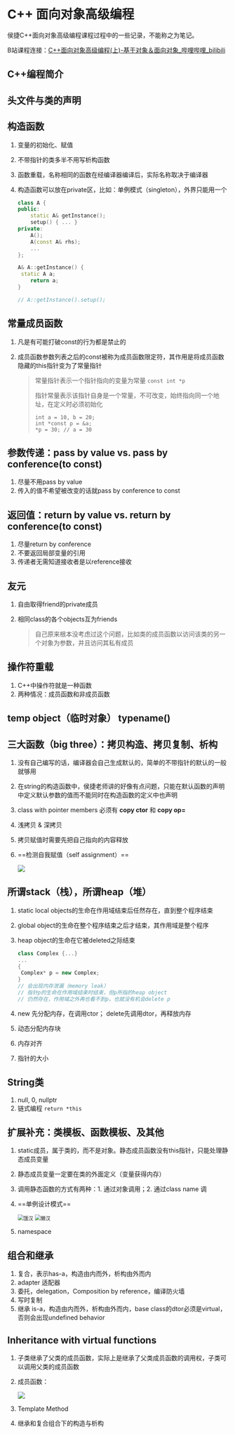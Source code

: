 # C++ 面向对象高级编程

侯捷C++面向对象高级编程课程过程中的一些记录，不能称之为笔记。

B站课程连接：[C++面向对象高级编程(上)-基于对象＆面向对象_哔哩哔哩_bilibili](https://www.bilibili.com/video/BV1Lb4y1R7fs?p=3&spm_id_from=pageDriver)



## C++编程简介



## 头文件与类的声明



## 构造函数

1. 变量的初始化、赋值

2. 不带指针的类多半不用写析构函数

3. 函数重载，名称相同的函数在经编译器编译后，实际名称取决于编译器

4. 构造函数可以放在private区，比如：单例模式（singleton），外界只能用一个

   ```c++
   class A {
   public:
       static A& getInstance();
       setup() { ... }
   private:
       A();
       A(const A& rhs);
       ...
   };
   
   A& A::getInstance() {
   	static A a;
       return a;
   }
   
   // A::getInstance().setup();
   ```

   



## 常量成员函数

1. 凡是有可能打破const的行为都是禁止的

2. 成员函数参数列表之后的const被称为成员函数限定符，其作用是将成员函数隐藏的this指针变为了常量指针

   >常量指针表示一个指针指向的变量为常量 `const int *p`
   >
   >指针常量表示该指针自身是一个常量，不可改变，始终指向同一个地址，在定义时必须初始化
   >
   >```
   >int a = 10, b = 20;
   >int *const p = &a;
   >*p = 30; // a = 30
   >```



## 参数传递：pass by value vs. pass by conference(to const)

1. 尽量不用pass by value
2. 传入的值不希望被改变的话就pass by conference to const



## 返回值：return by value vs. return by conference(to const)

1. 尽量return by conference
2. 不要返回局部变量的引用
3. 传递者无需知道接收者是以reference接收

##  友元

1. 自由取得friend的private成员

2. 相同class的各个objects互为friends

   > 自己原来根本没考虑过这个问题，比如类的成员函数以访问该类的另一个对象为参数，并且访问其私有成员



## 操作符重载

1. C++中操作符就是一种函数
2. 两种情况：成员函数和非成员函数



## temp object（临时对象） typename()



## 三大函数（big three）：拷贝构造、拷贝复制、析构

1. 没有自己编写的话，编译器会自己生成默认的，简单的不带指针的默认的一般就够用

2. 在string的构造函数中，侯捷老师讲的好像有点问题，只能在默认函数的声明中定义默认参数的值而不能同时在构造函数的定义中也声明

3. class with pointer members 必须有 **copy ctor** 和 **copy op=**

4. 浅拷贝 & 深拷贝

5. 拷贝赋值时需要先把自己指向的内容释放 

6. ==检测自我赋值（self assignment）==

   ![](https://i.loli.net/2021/06/08/ax94PZk5uRDJAfv.png)



## 所谓stack（栈），所谓heap（堆）

1. static local objects的生命在作用域结束后任然存在，直到整个程序结束

2. global object的生命在整个程序结束之后才结束，其作用域是整个程序

3. heap object的生命在它被deleted之际结束

   ```C++ 
   class Complex {...}
   ...
   {
   	Complex* p = new Complex;
   }
   // 会出现内存泄漏（memory leak）
   // 指针p的生命在作用域结束时结束，但p所指的heap object
   // 仍然存在，作用域之外再也看不到p，也就没有机会delete p
   ```

4. new  先分配内存，在调用ctor； delete先调用dtor，再释放内存

5. 动态分配内存块

6. 内存对齐

7. 指针的大小

   

## String类

1. null, 0, nullptr
2. 链式编程 `return *this`



## 扩展补充：类模板、函数模板、及其他

1. static成员，属于类的，而不是对象。静态成员函数没有this指针，只能处理静态成员变量

2. 静态成员变量一定要在类的外面定义（变量获得内存）

3. 调用静态函数的方式有两种：1. 通过对象调用；2. 通过class name 调

4. ==单例设计模式==

   <img src="https://i.loli.net/2021/06/09/kXQCpG1c52ISPhZ.png" alt="饿汉" style="zoom: 80%;" />

   <img src="https://i.loli.net/2021/06/09/QASosVTczaku3Ux.png" alt="懒汉" style="zoom: 80%;" />

5. namespace



## 组合和继承

1. 复合，表示has-a，构造由内而外，析构由外而内
2. adapter 适配器
3. 委托，delegation，Composition by reference，编译防火墙
4. 写时复制
5. 继承 is-a，构造由内而外，析构由外而内，base class的dtor必须是virtual，否则会出现undefined behavior



## Inheritance with virtual functions

1. 子类继承了父类的成员函数，实际上是继承了父类成员函数的调用权，子类可以调用父类的成员函数

2. 成员函数：

   ![](https://i.loli.net/2021/06/09/UxkPGSTIC9Ep2b1.png)

3. Template Method

4. 继承和复合组合下的构造与析构

